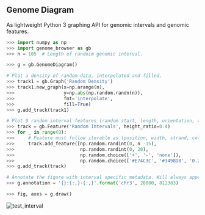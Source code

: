 Genome Diagram
---

As lightweight Python 3 graphing API for genomic intervals and genomic features.

```python
>>> import numpy as np
>>> import genome_browser as gb
>>> n = 105  # Length of randoim genomic interval.

>>> g = gb.GenomeDiagram()

# Plot a density of random data, interpolated and filled.
>>> track1 = gb.Graph('Random Density')
>>> track1.new_graph(x=np.arange(n),
>>>                  y=np.abs(np.random.randn(n)),
>>>                  fmt='interpolate',
>>>                  fill=True)
>>> g.add_track(track1)

# Plot 9 random interval features (random start, length, orientation, and color).
>>> track = gb.Feature('Random Intervals', height_ratio=0.4)
>>> for _ in range(9):
>>>     # Feature must follow iterable as (position, width, strand, color)
>>>     track.add_feature([np.random.randint(0, n -15),
>>>                        np.random.randint(0, 20),
>>>                        np.random.choice(['+', '-', 'none']),
>>>                        np.random.choice(['#E74C3C', '#3498DB', '0.2'])])
>>> g.add_track(track)

# Annotate the figure with interval specific metadata. Will always appear in lower-left
>>> g.annotation = '{}:{:,}-{:,}'.format('chr3', 20000, 812383)

>>> fig, axes = g.draw()
```

![test_interval](https://raw.githubusercontent.com/clintval/genome-browser/master/img/gb_test.png "Test Interval")
